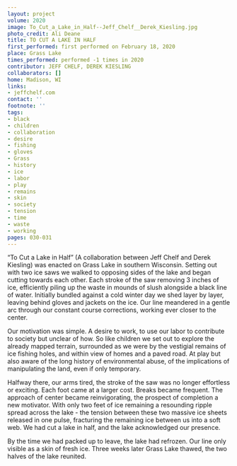 ```yaml
---
layout: project
volume: 2020
image: To_Cut_a_Lake_in_Half--Jeff_Chelf__Derek_Kiesling.jpg
photo_credit: Ali Deane
title: TO CUT A LAKE IN HALF
first_performed: first performed on February 18, 2020
place: Grass Lake
times_performed: performed -1 times in 2020
contributor: JEFF CHELF, DEREK KIESLING
collaborators: []
home: Madison, WI
links:
- jeffchelf.com
contact: ''
footnote: ''
tags:
- black
- children
- collaboration
- desire
- fishing
- gloves
- Grass
- history
- ice
- labor
- play
- remains
- skin
- society
- tension
- time
- waste
- working
pages: 030-031
---
```



“To Cut a Lake in Half” (A collaboration between Jeff Chelf and Derek Kiesling) was enacted on Grass Lake in southern Wisconsin. Setting out with two ice saws we walked to opposing sides of the lake and began cutting towards each other. Each stroke of the saw removing 3 inches of ice, efficiently piling up the waste in mounds of slush alongside a black line of water. Initially bundled against a cold winter day we shed layer by layer, leaving behind gloves and jackets on the ice. Our line meandered in a gentle arc through our constant course corrections, working ever closer to the center. 

Our motivation was simple. A desire to work, to use our labor to contribute to society but unclear of how. So like children we set out to explore the already mapped terrain, surrounded as we were by the vestigial remains of ice fishing holes, and within view of homes and a paved road. At play but also aware of the long history of environmental abuse, of the implications of manipulating the land, even if only temporary. 

Halfway there, our arms tired, the stroke of the saw was no longer effortless or exciting. Each foot came at a larger cost. Breaks became frequent. The approach of center became reinvigorating, the prospect of completion a new motivator. With only two feet of ice remaining a resounding ripple spread across the lake - the tension between these two massive ice sheets released in one pulse, fracturing the remaining ice between us into a soft web. We had cut a lake in half, and the lake acknowledged our presence.

By the time we had packed up to leave, the lake had refrozen. Our line only visible as a skin of fresh ice. Three weeks later Grass Lake thawed, the two halves of the lake reunited.
